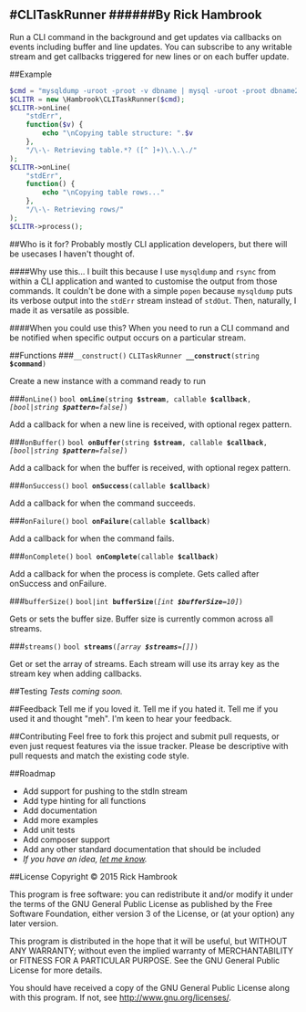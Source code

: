 #CLITaskRunner
######By Rick Hambrook
-----

Run a CLI command in the background and get updates via callbacks on events including buffer and line updates. You can subscribe to any writable stream and get callbacks triggered for new lines or on each buffer update.

##Example
```php
$cmd = "mysqldump -uroot -proot -v dbname | mysql -uroot -proot dbname2";
$CLITR = new \Hambrook\CLITaskRunner($cmd);
$CLITR->onLine(
	"stdErr",
	function($v) {
		echo "\nCopying table structure: ".$v
	},
	"/\-\- Retrieving table.*? ([^ ]+)\.\.\./"
);
$CLITR->onLine(
	"stdErr",
	function() {
		echo "\nCopying table rows..."
	},
	"/\-\- Retrieving rows/"
);
$CLITR->process();
```

##Who is it for?
Probably mostly CLI application developers, but there will be usecases I haven't thought of.

####Why use this...
I built this because I use `mysqldump` and `rsync` from within a CLI application and wanted to customise the output from those commands. It couldn't be done with a simple `popen` because `mysqldump` puts its verbose output into the `stdErr` stream instead of `stdOut`. Then, naturally, I made it as versatile as possible.

####When you could use this?
When you need to run a CLI command and be notified when specific output occurs on a particular stream.

##Functions
###`__construct()`
`CLITaskRunner `**`__construct`**`(string `**`$command`**`)`

Create a new instance with a command ready to run

###`onLine()`
`bool `**`onLine`**`(string `**`$stream`**`, callable `**`$callback`**`, `*`[bool|string `**`$pattern`**`=false]`*`)`

Add a callback for when a new line is received, with optional regex pattern.

###`onBuffer()`
`bool `**`onBuffer`**`(string `**`$stream`**`, callable `**`$callback`**`, `*`[bool|string `**`$pattern`**`=false]`*`)`

Add a callback for when the buffer is received, with optional regex pattern.

###`onSuccess()`
`bool `**`onSuccess`**`(callable `**`$callback`**`)`

Add a callback for when the command succeeds.

###`onFailure()`
`bool `**`onFailure`**`(callable `**`$callback`**`)`

Add a callback for when the command fails.

###`onComplete()`
`bool `**`onComplete`**`(callable `**`$callback`**`)`

Add a callback for when the process is complete. Gets called after onSuccess and onFailure.

###`bufferSize()`
`bool|int `**`bufferSize`**`(`*`[int `**`$bufferSize`**`=10]`*`)`

Gets or sets the buffer size. Buffer size is currently common across all streams.

###`streams()`
`bool `**`streams`**`(`*`[array `**`$streams`**`=[]]`*`)`

Get or set the array of streams. Each stream will use its array key as the stream key when adding callbacks.

##Testing
_Tests coming soon._

##Feedback
Tell me if you loved it. Tell me if you hated it. Tell me if you used it and thought "meh". I'm keen to hear your feedback.

##Contributing
Feel free to fork this project and submit pull requests, or even just request features via the issue tracker. Please be descriptive with pull requests and match the existing code style.

##Roadmap
 * Add support for pushing to the stdIn stream
 * Add type hinting for all functions
 * Add documentation
 * Add more examples
 * Add unit tests
 * Add composer support
 * Add any other standard documentation that should be included
 * _If you have an idea, [let me know](mailto:rick@rickhambrook.com)._

##License
Copyright &copy; 2015 Rick Hambrook

This program is free software: you can redistribute it and/or modify
it under the terms of the GNU General Public License as published by
the Free Software Foundation, either version 3 of the License, or
(at your option) any later version.

This program is distributed in the hope that it will be useful,
but WITHOUT ANY WARRANTY; without even the implied warranty of
MERCHANTABILITY or FITNESS FOR A PARTICULAR PURPOSE.  See the
GNU General Public License for more details.

You should have received a copy of the GNU General Public License
along with this program.  If not, see <http://www.gnu.org/licenses/>.
